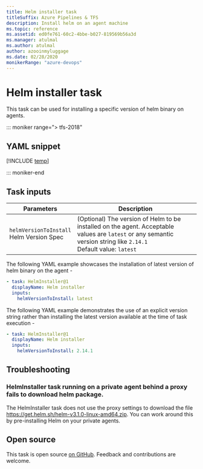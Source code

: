```yaml
---
title: Helm installer task
titleSuffix: Azure Pipelines & TFS
description: Install helm on an agent machine
ms.topic: reference
ms.assetid: ed0fe761-60c2-4bbe-b027-819569b56a3d
ms.manager: atulmal
ms.author: atulmal
author: azooinmyluggage
ms.date: 02/28/2020
monikerRange: "azure-devops"
---
```


# Helm installer task

This task can be used for installing a specific version of helm binary on agents.

::: moniker range="> tfs-2018"

## YAML snippet

[!INCLUDE [temp](../includes/yaml/HelmInstallerV1.md)]

::: moniker-end

## Task inputs

<table>
  <thead>
    <tr>
      <th>Parameters</th>
      <th>Description</th>
    </tr>
  </thead>
  <tr>
    <td><code>helmVersionToInstall</code><br/>Helm Version Spec</td>
    <td>(Optional) The version of Helm to be installed on the agent. Acceptable values are <code>latest</code> or any semantic version string like <code>2.14.1</code><br/>Default value: <code>latest</code></td>
  </tr>
</table>

The following YAML example showcases the installation of latest version of helm binary on the agent -

```YAML
- task: HelmInstaller@1
  displayName: Helm installer
  inputs:
    helmVersionToInstall: latest
```

The following YAML example demonstrates the use of an explicit version string rather than installing the latest version available at the time of task execution -

```YAML
- task: HelmInstaller@1
  displayName: Helm installer
  inputs:
    helmVersionToInstall: 2.14.1
```

## Troubleshooting

### HelmInstaller task running on a private agent behind a proxy fails to download helm package.

The HelmInstaller task does not use the proxy settings to download the file https://get.helm.sh/helm-v3.1.0-linux-amd64.zip. You can work around this by pre-installing Helm on your private agents.

## Open source

This task is open source [on GitHub](https://github.com/Microsoft/azure-pipelines-tasks/tree/master/Tasks/HelmInstallerV1). Feedback and contributions are welcome.
